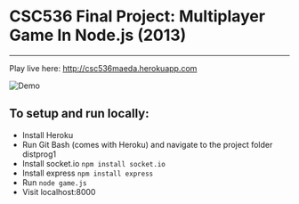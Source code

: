 # CSC536 Final Project: Multiplayer Game In Node.js (2013)
---

Play live here: <http://csc536maeda.herokuapp.com>

![Demo](https://thetruecaptian.github.io/img/mulitplayershapes2.png "Demo Shot")


## To setup and run locally:

* Install Heroku
* Run Git Bash (comes with Heroku) and navigate to the project folder distprog1
* Install socket.io `npm install socket.io`
* Install express `npm install express`
* Run `node game.js`
* Visit localhost:8000



